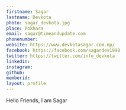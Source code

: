 ```yaml
---
firstname: Sagar 
lastname: Devkota 
photo: sagar_devkota.jpg
place: Pokhara 
email: sagar@timeandupdate.com 
phonenumber:
website: https://www.devkotasagar.com.np/ 
facebook: https://facebook.com/sagardev1998 
twitter: https://twitter.com/info_devkota 
linkedin: 
instagram: 
github: 
memberid:
layout: profile
---
```


Hello Friends, I am Sagar